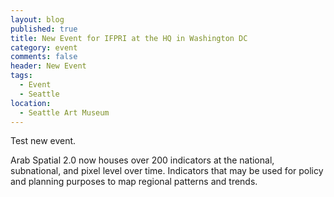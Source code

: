 ```yaml
---
layout: blog
published: true
title: New Event for IFPRI at the HQ in Washington DC
category: event
comments: false
header: New Event
tags: 
  - Event
  - Seattle
location: 
  - Seattle Art Museum
---
```


Test new event. 

Arab Spatial 2.0 now houses over 200 indicators at the national, subnational, and pixel level over time. Indicators that may be used for policy and planning purposes to map regional patterns and trends.